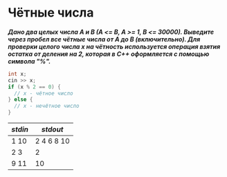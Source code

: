 Чётные числа<a name="TOP"></a>
===================

***Дано два целых числа A и B (A <= B, A >= 1, B <= 30000).  Выведите через пробел все чётные числа от A до B (включительно).
Для проверки целого числа x на чётность используется операция  взятия остатка от деления на 2, которая в C++ оформляется с помощью  символа "%".***


```C++
int x;
cin >> x;
if (x % 2 == 0) {
  // x - чётное число
} else {
  // x - нечётное число
}
```

***stdin***   | ***stdout***
------------- | -------------
1 10 | 2 4 6 8 10
2 3 | 2
9 11 | 10
